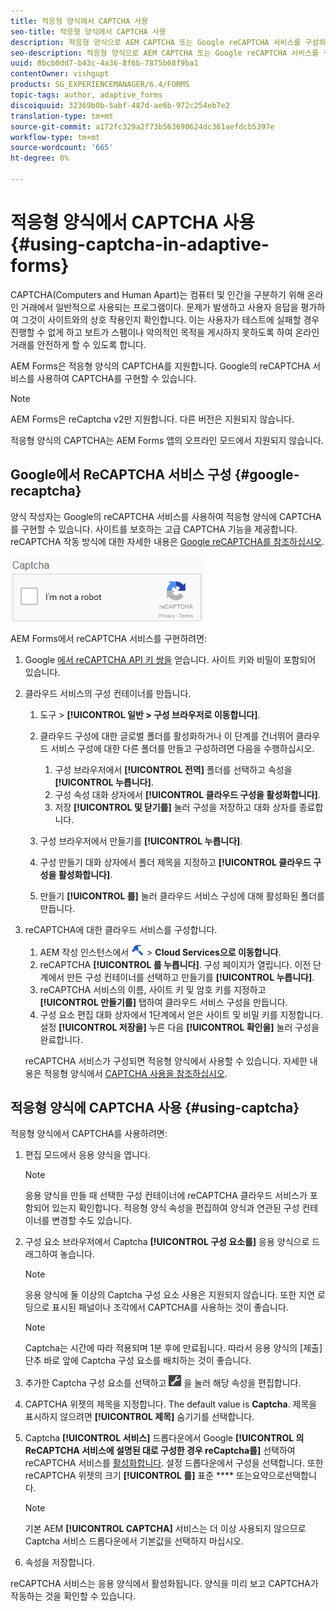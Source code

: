 ```yaml
---
title: 적응형 양식에서 CAPTCHA 사용
seo-title: 적응형 양식에서 CAPTCHA 사용
description: 적응형 양식으로 AEM CAPTCHA 또는 Google reCAPTCHA 서비스를 구성하는 방법을 알아봅니다.
seo-description: 적응형 양식으로 AEM CAPTCHA 또는 Google reCAPTCHA 서비스를 구성하는 방법을 알아봅니다.
uuid: 8bcb0dd7-b43c-4a36-8f6b-7875b68f9ba1
contentOwner: vishgupt
products: SG_EXPERIENCEMANAGER/6.4/FORMS
topic-tags: author, adaptive_forms
discoiquuid: 32369b0b-5abf-487d-ae6b-972c254eb7e2
translation-type: tm+mt
source-git-commit: a172fc329a2f73b563690624dc361aefdcb5397e
workflow-type: tm+mt
source-wordcount: '665'
ht-degree: 0%

---
```



# 적응형 양식에서 CAPTCHA 사용 {#using-captcha-in-adaptive-forms}

CAPTCHA(Computers and Human Apart)는 컴퓨터 및 인간을 구분하기 위해 온라인 거래에서 일반적으로 사용되는 프로그램이다. 문제가 발생하고 사용자 응답을 평가하여 그것이 사이트와의 상호 작용인지 확인합니다. 이는 사용자가 테스트에 실패할 경우 진행할 수 없게 하고 보트가 스팸이나 악의적인 목적을 게시하지 못하도록 하여 온라인 거래를 안전하게 할 수 있도록 합니다.

AEM Forms은 적응형 양식의 CAPTCHA를 지원합니다. Google의 reCAPTCHA 서비스를 사용하여 CAPTCHA를 구현할 수 있습니다.

>[!NOTE]
>
>AEM Forms은 reCaptcha v2만 지원합니다. 다른 버전은 지원되지 않습니다.
>
>적응형 양식의 CAPTCHA는 AEM Forms 앱의 오프라인 모드에서 지원되지 않습니다.

## Google에서 ReCAPTCHA 서비스 구성 {#google-recaptcha}

양식 작성자는 Google의 reCAPTCHA 서비스를 사용하여 적응형 양식에 CAPTCHA를 구현할 수 있습니다. 사이트를 보호하는 고급 CAPTCHA 기능을 제공합니다. reCAPTCHA 작동 방식에 대한 자세한 내용은 [Google reCAPTCHA를 참조하십시오](https://developers.google.com/recaptcha/).

![apaptrcha](assets/recaptcha.png)

AEM Forms에서 reCAPTCHA 서비스를 구현하려면:

1. Google [에서 reCAPTCHA API 키 쌍을](https://www.google.com/recaptcha/admin) 얻습니다. 사이트 키와 비밀이 포함되어 있습니다.
1. 클라우드 서비스의 구성 컨테이너를 만듭니다.

   1. 도구 > **[!UICONTROL 일반 > 구성 브라우저로 이동합니다]**.
   1. 클라우드 구성에 대한 글로벌 폴더를 활성화하거나 이 단계를 건너뛰어 클라우드 서비스 구성에 대한 다른 폴더를 만들고 구성하려면 다음을 수행하십시오.

      1. 구성 브라우저에서 **[!UICONTROL 전역]** 폴더를 선택하고 속성을 **[!UICONTROL 누릅니다]**.
      1. 구성 속성 대화 상자에서 **[!UICONTROL 클라우드 구성을 활성화합니다]**.
      1. 저장 **[!UICONTROL 및 닫기를]** 눌러 구성을 저장하고 대화 상자를 종료합니다.
   1. 구성 브라우저에서 만들기를 **[!UICONTROL 누릅니다]**.
   1. 구성 만들기 대화 상자에서 폴더 제목을 지정하고 **[!UICONTROL 클라우드 구성을 활성화합니다]**.
   1. 만들기 **[!UICONTROL 를]** 눌러 클라우드 서비스 구성에 대해 활성화된 폴더를 만듭니다.


1. reCAPTCHA에 대한 클라우드 서비스를 구성합니다.

   1. AEM 작성 인스턴스에서 ![도구](assets/tools.png) > **Cloud Services으로 이동합니다**.
   1. reCAPTCHA **[!UICONTROL 를 누릅니다]**. 구성 페이지가 열립니다. 이전 단계에서 만든 구성 컨테이너를 선택하고 만들기를 **[!UICONTROL 누릅니다]**.
   1. reCAPTCHA 서비스의 이름, 사이트 키 및 암호 키를 지정하고 **[!UICONTROL 만들기를]** 탭하여 클라우드 서비스 구성을 만듭니다.
   1. 구성 요소 편집 대화 상자에서 1단계에서 얻은 사이트 및 비밀 키를 지정합니다. 설정 **[!UICONTROL 저장을]** 누른 다음 **[!UICONTROL 확인을]** 눌러 구성을 완료합니다.

   reCAPTCHA 서비스가 구성되면 적응형 양식에서 사용할 수 있습니다. 자세한 내용은 적응형 양식에서 [CAPTCHA 사용을 참조하십시오](#using-captcha).

## 적응형 양식에 CAPTCHA 사용 {#using-captcha}

적응형 양식에서 CAPTCHA를 사용하려면:

1. 편집 모드에서 응용 양식을 엽니다.

   >[!NOTE]
   >
   >응용 양식을 만들 때 선택한 구성 컨테이너에 reCAPTCHA 클라우드 서비스가 포함되어 있는지 확인합니다. 적응형 양식 속성을 편집하여 양식과 연관된 구성 컨테이너를 변경할 수도 있습니다.

1. 구성 요소 브라우저에서 Captcha **[!UICONTROL 구성 요소를]** 응용 양식으로 드래그하여 놓습니다.

   >[!NOTE]
   >
   >응용 양식에 둘 이상의 Captcha 구성 요소 사용은 지원되지 않습니다. 또한 지연 로딩으로 표시된 패널이나 조각에서 CAPTCHA를 사용하는 것이 좋습니다.

   >[!NOTE]
   >
   >Captcha는 시간에 따라 적용되며 1분 후에 만료됩니다. 따라서 응용 양식의 [제출] 단추 바로 앞에 Captcha 구성 요소를 배치하는 것이 좋습니다.

1. 추가한 Captcha 구성 요소를 선택하고 ![cmppr](assets/cmppr.png) 을 눌러 해당 속성을 편집합니다.
1. CAPTCHA 위젯의 제목을 지정합니다. The default value is **Captcha**. 제목을 표시하지 않으려면 **[!UICONTROL 제목]** 숨기기를 선택합니다.
1. Captcha **[!UICONTROL 서비스]** 드롭다운에서 Google **[!UICONTROL 의 ReCAPTCHA 서비스에 설명된 대로 구성한 경우 reCaptcha를]** 선택하여 reCAPTCHA 서비스를 [활성화합니다](#google-recaptcha). 설정 드롭다운에서 구성을 선택합니다. 또한 reCAPTCHA 위젯의 크기 **[!UICONTROL 를]** 표준 **** 또는요약으로선택합니다.

   >[!NOTE]
   >
   >기본 AEM **[!UICONTROL CAPTCHA]** 서비스는 더 이상 사용되지 않으므로 Captcha 서비스 드롭다운에서 기본값을 선택하지 마십시오.

1. 속성을 저장합니다.

reCAPTCHA 서비스는 응용 양식에서 활성화됩니다. 양식을 미리 보고 CAPTCHA가 작동하는 것을 확인할 수 있습니다.
